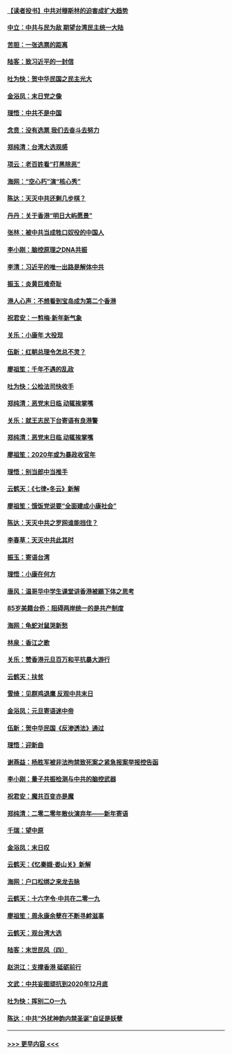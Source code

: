 #### [【读者投书】中共对穆斯林的迫害成扩大趋势](../pages/nsc993/n11791371.md?t=01150555) 
#### [中立：中共与民为敌 期望台湾民主统一大陆](../pages/nsc993/n11790392.md?t=01150555) 
#### [苦胆：一张选票的距离](../pages/nsc993/n11788914.md?t=01150555) 
#### [陆客：致习近平的一封信](../pages/nsc993/n11788867.md?t=01150555) 
#### [吐为快：贺中华民国之民主光大](../pages/nsc993/n11788618.md?t=01150555) 
#### [金浴凤：末日党之像](../pages/nsc993/n11787475.md?t=01150555) 
#### [理悟：中共不是中国](../pages/nsc993/n11787463.md?t=01150555) 
#### [念贲：没有选票  我们去奋斗去努力](../pages/nsc993/n11787398.md?t=01150555) 
#### [郑纯清：台湾大选观感](../pages/nsc993/n11786210.md?t=01150555) 
#### [项云：老百姓看“打黑除恶”](../pages/nsc993/n11785398.md?t=01150555) 
#### [海网：“空心朽”演“核心秀”](../pages/nsc993/n11783874.md?t=01150555) 
#### [陈达：天灭中共还剩几步棋？](../pages/nsc993/n11783719.md?t=01150555) 
#### [丹丹：关于香港“明日大屿愿景”](../pages/nsc993/n11783273.md?t=01150555) 
#### [张林：被中共当成牲口奴役的中国人](../pages/nsc993/n11782397.md?t=01150555) 
#### [李小刚：脑控原理之DNA共振](../pages/nsc993/n11780962.md?t=01150555) 
#### [李清：习近平的唯一出路是解体中共](../pages/nsc993/n11780866.md?t=01150555) 
#### [振玉：炎黄巨难奇耻](../pages/nsc993/n11779632.md?t=01150555) 
#### [港人心声：不想看到宝岛成为第二个香港](../pages/nsc993/n11778817.md?t=01150555) 
#### [祝君安：一剪梅‧新年新气象](../pages/nsc993/n11776340.md?t=01150555) 
#### [关乐：小康年 大役现](../pages/nsc993/n11774213.md?t=01150555) 
#### [伍新：红朝总理令怎总不灵？](../pages/nsc993/n11770813.md?t=01150555) 
#### [廖祖笙：千年不遇的乱政](../pages/nsc993/n11770373.md?t=01150555) 
#### [吐为快：公检法司快收手](../pages/nsc993/n11770359.md?t=01150555) 
#### [郑纯清：恶党末日临 动辄挨掌嘴](../pages/nsc993/n11769912.md?t=01150555) 
#### [关乐：就王志民下台寄语有良港警](../pages/nsc993/n11769903.md?t=01150555) 
#### [郑纯清：恶党末日临 动辄挨掌嘴](../pages/nsc993/n11769356.md?t=01150555) 
#### [廖祖笙：2020年或为暴政收官年](../pages/nsc993/n11768216.md?t=01150555) 
#### [理悟：别当郎中当推手](../pages/nsc993/n11768243.md?t=01150555) 
#### [云鹤天：《七律▪冬云》新解](../pages/nsc993/n11768204.md?t=01150555) 
#### [廖祖笙：饿饭党说要“全面建成小康社会”](../pages/nsc993/n11767482.md?t=01150555) 
#### [陈达：天灭中共之罗网谁能挡住？](../pages/nsc993/n11767465.md?t=01150555) 
#### [李春草：天灭中共此其时](../pages/nsc993/n11767452.md?t=01150555) 
#### [振玉：寄语台湾](../pages/nsc993/n11767432.md?t=01150555) 
#### [理悟：小康在何方](../pages/nsc993/n11767394.md?t=01150555) 
#### [唐风：温哥华中学生课堂讲香港被踢下体之思考](../pages/nsc993/n11766848.md?t=01150555) 
#### [85岁美籍台侨：阻碍两岸统一的是共产制度](../pages/nsc993/n11765043.md?t=01150555) 
#### [海网：龟蛇对鼠哭新愁](../pages/nsc993/n11764895.md?t=01150555) 
#### [林泉：香江之歌](../pages/nsc993/n11764415.md?t=01150555) 
#### [关乐：赞香港元旦百万和平抗暴大游行](../pages/nsc993/n11764382.md?t=01150555) 
#### [云鹤天：扶贫](../pages/nsc993/n11764245.md?t=01150555) 
#### [雪绮：见群鸡退鹰  反观中共末日](../pages/nsc993/n11762112.md?t=01150555) 
#### [金浴凤：元旦寄语迷中帝](../pages/nsc993/n11761788.md?t=01150555) 
#### [伍新：贺中华民国《反渗透法》通过](../pages/nsc993/n11761994.md?t=01150555) 
#### [理悟：迎新曲](../pages/nsc993/n11761152.md?t=01150555) 
#### [谢燕益：杨胜军被非法拘禁致死案之紧急报案举报控告函](../pages/nsc993/n11756134.md?t=01150555) 
#### [李小刚：量子共振检测与中共的脑控武器](../pages/nsc993/n11754518.md?t=01150555) 
#### [祝君安：魔共百变亦是魔](../pages/nsc993/n11754469.md?t=01150555) 
#### [郑纯清：二零二零年散伙演弃年——新年寄语](../pages/nsc993/n11754195.md?t=01150555) 
#### [千瑞：望中原](../pages/nsc993/n11754159.md?t=01150555) 
#### [金浴凤：末日叹](../pages/nsc993/n11752359.md?t=01150555) 
#### [云鹤天：《忆秦娥‧娄山关》新解](../pages/nsc993/n11752348.md?t=01150555) 
#### [海网：户口松绑之来龙去脉](../pages/nsc993/n11752328.md?t=01150555) 
#### [云鹤天：十六字令‧中共在二零一九](../pages/nsc993/n11752305.md?t=01150555) 
#### [廖祖笙：周永康余孽在不断寻衅滋事](../pages/nsc993/n11751013.md?t=01150555) 
#### [云鹤天：观台湾大选](../pages/nsc993/n11751007.md?t=01150555) 
#### [陆客：末世民风（四）](../pages/nsc993/n11749203.md?t=01150555) 
#### [赵洪江：支撑香港 砥砺前行](../pages/nsc993/n11748482.md?t=01150555) 
#### [文武：中共妄图顽抗到2020年12月底](../pages/nsc993/n11748446.md?t=01150555) 
#### [吐为快：挥别二O一九](../pages/nsc993/n11748411.md?t=01150555) 
#### [陈达：中共“外扰神韵内禁圣诞”自证是妖孽](../pages/nsc993/n11748226.md?t=01150555) 

----
#### [ >>> 更早内容 <<< ](../indexes/nsc993-earlier.md)
